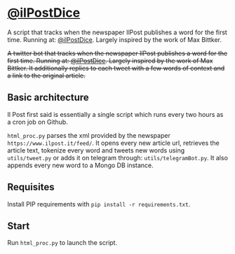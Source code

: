# [@ilPostDice](https://twitter.com/ilpostdice)

A script that tracks when the newspaper IlPost publishes a word for the first time. Running at: [@ilPostDice](https://t.me/nuoveparoledelpost). Largely inspired by the work of Max Bittker.

<s>A twitter bot that tracks when the newspaper IlPost publishes a word for the first time. Running at: [@ilPostDice](https://twitter.com/ilpostdice). Largely inspired by the work of Max Bittker.
It additionally replies to each tweet with a few words of context and a link to the original article.
</s>


Basic architecture
----------

Il Post first said is essentially a single script which runs every two hours as a cron job on Github.

`html_proc.py` parses the xml provided by the newspaper `https://www.ilpost.it/feed/`. It opens every new article url, retrieves the article text, tokenize every word and tweets new words using `utils/tweet.py` or adds it on telegram through: `utils/telegramBot.py`. It also appends every new word to a Mongo DB instance.


Requisites
----------

Install PIP requirements with `pip install -r requirements.txt`.

Start
-----

Run `html_proc.py` to launch the script.
